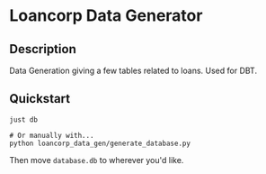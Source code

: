 # Loancorp Data Generator

## Description

Data Generation giving a few tables related to loans.  Used for DBT.

## Quickstart

```shell
just db

# Or manually with...
python loancorp_data_gen/generate_database.py
```

Then move `database.db` to wherever you'd like.